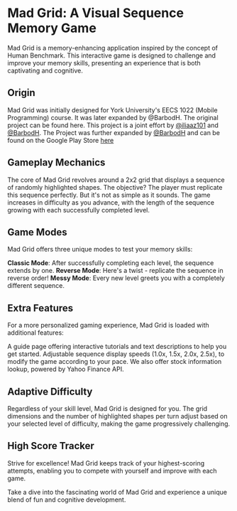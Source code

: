 # Mad Grid: A Visual Sequence Memory Game
Mad Grid is a memory-enhancing application inspired by the concept of Human Benchmark. This interactive game is designed to challenge and improve your memory skills, presenting an experience that is both captivating and cognitive.

## Origin
Mad Grid was initially designed for York University's EECS 1022 (Mobile Programming) course. It was later expanded by @BarbodH. The original project can be found here. This project is a joint effort by [@iliaaz101](https://github.com/iliaaz101) and [@BarbodH](https://github.com/BarbodH). The Project was further expanded by [@BarbodH](https://github.com/BarbodH) and can be found on the Google Play Store [here](https://play.google.com/store/apps/details?id=com.barbodh.madgrid)

## Gameplay Mechanics
The core of Mad Grid revolves around a 2x2 grid that displays a sequence of randomly highlighted shapes. The objective? The player must replicate this sequence perfectly. But it's not as simple as it sounds. The game increases in difficulty as you advance, with the length of the sequence growing with each successfully completed level.

## Game Modes
Mad Grid offers three unique modes to test your memory skills:

**Classic Mode**: After successfully completing each level, the sequence extends by one.
**Reverse Mode**: Here's a twist - replicate the sequence in reverse order!
**Messy Mode**: Every new level greets you with a completely different sequence.

## Extra Features
For a more personalized gaming experience, Mad Grid is loaded with additional features:

A guide page offering interactive tutorials and text descriptions to help you get started.
Adjustable sequence display speeds (1.0x, 1.5x, 2.0x, 2.5x), to modify the game according to your pace.
We also offer stock information lookup, powered by Yahoo Finance API.

## Adaptive Difficulty
Regardless of your skill level, Mad Grid is designed for you. The grid dimensions and the number of highlighted shapes per turn adjust based on your selected level of difficulty, making the game progressively challenging.

## High Score Tracker
Strive for excellence! Mad Grid keeps track of your highest-scoring attempts, enabling you to compete with yourself and improve with each game.

Take a dive into the fascinating world of Mad Grid and experience a unique blend of fun and cognitive development.
